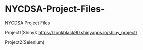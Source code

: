 # NYCDSA-Project-Files-

NYCDSA Project Files

Project1(Shiny): https://zonkblack90.shinyapps.io/shiny_project/

Project2(Selenium)


